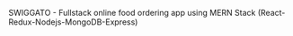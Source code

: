 SWIGGATO - Fullstack online food ordering app using MERN Stack (React-Redux-Nodejs-MongoDB-Express)

